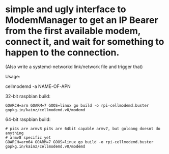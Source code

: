# simple and ugly interface to ModemManager to get an IP Bearer from the first available modem, connect it, and wait for something to happen to the connection.

(Also write a systemd-networkd link/network file and trigger that)

Usage:

 cellmodemd -a NAME-OF-APN

32-bit raspbian build:

    GOARCH=arm GOARM=7 GOOS=linux go build -o rpi-cellmodemd.buster gopkg.in/kainz/cellmodemd.v0/modemd

64-bit raspbian build:

    # pi4s are armv8 pi3s are 64bit capable armv7, but goloang doesnt do anything
    # armv8 specific yet
    GOARCH=arm64 GOARM=7 GOOS=linux go build -o rpi-cellmodemd.buster gopkg.in/kainz/cellmodemd.v0/modemd

